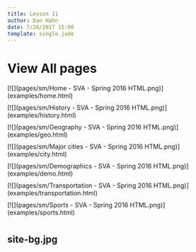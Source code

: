 ```yaml
---
title: Lesson 11
author: Dan Hahn
date: 7/26/2017 15:00
template: single.jade
---
```


# View All pages

<div style="display:flex;flex-wrap: wrap;">
	<div style="margin-right: 10px;margin-bottom: 10px;">[![](pages/sm/Home - SVA - Spring 2016 HTML.png)](examples/home.html)</div>
	<div style="margin-right: 10px;margin-bottom: 10px;">[![](pages/sm/History - SVA - Spring 2016 HTML.png)](examples/history.html)</div>
	<div style="margin-right: 10px;margin-bottom: 10px;">[![](pages/sm/Geography - SVA - Spring 2016 HTML.png)](examples/geo.html)</div>
	<div style="margin-right: 10px;margin-bottom: 10px;">[![](pages/sm/Major cities - SVA - Spring 2016 HTML.png)](examples/city.html)</div>
	<div style="margin-right: 10px;margin-bottom: 10px;">[![](pages/sm/Demographics - SVA - Spring 2016 HTML.png)](examples/demo.html)</div>
	<div style="margin-right: 10px;margin-bottom: 10px;">[![](pages/sm/Transportation - SVA - Spring 2016 HTML.png)](examples/transportation.html)</div>
	<div style="margin-right: 10px;margin-bottom: 10px;">[![](pages/sm/Sports - SVA - Spring 2016 HTML.png)](examples/sports.html)</div>
</div>

## site-bg.jpg

